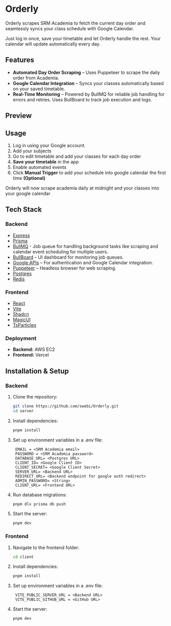# Orderly
Orderly scrapes SRM Academia to fetch the current day order and seamlessly
syncs your class schedule with Google Calendar.

Just log in once, save your timetable and let Orderly handle the rest. Your calendar will update automatically every day.

##  Features
- **Automated Day Order Scraping** – Uses Puppeteer to scrape the daily order from Academia.
- **Google Calendar Integration** – Syncs your classes automatically based on your saved timetable.
- **Real-Time Monitoring** – Powered by BullMQ for reliable job handling for errors and retries. Uses BullBoard to track job execution and logs.

## Preview


##  Usage
1. Log in using your Google account.
2. Add your subjects
3. Go to edit timetable and add your classes for each day order
4. **Save your timetable** in the app
5. Enable automated events
6. Click **Manual Trigger** to add your schedule into google calendar the first time **(Optional)**


Orderly will now scrape academia daily at midnight and your classes into your google calendar


##  Tech Stack
### **Backend**
- [Express](https://expressjs.com/)
- [Prisma](https://www.prisma.io/)
- [BullMQ](https://docs.bullmq.io/) - Job queue for handling background tasks like scraping and calendar event scheduling for mutliple users.
- [BullBoard](https://github.com/felixmosh/bull-board) – UI dashboard for monitoring job queues.
- [Google APIs](https://developers.google.com/) – For authentication and Google Calendar integration.
- [Puppeteer](https://pptr.dev/) – Headless browser for web scraping.
- [Postgres](https://www.postgresql.org/)
- [Redis](https://redis.io/)

### **Frontend**
- [React](https://react.dev/)
- [Vite](https://vitejs.dev/)
- [Shadcn](https://ui.shadcn.com/)
- [MagicUI](https://magicui.design/)
- [TsParticles](https://github.com/matteobruni/tsparticles)

### **Deployment**
- **Backend:** AWS EC2
- **Frontend:** Vercel

## Installation & Setup
### **Backend**
1. Clone the repository:
   ```sh
   git clone https://github.com/swebi/Orderly.git
   cd server
   ```
2. Install dependencies:
   ```sh
   pnpm install
   ```
3. Set up environment variables in a .env file:
   ```env
	EMAIL = <SRM Academia email>
	PASSWORD = <SRM Academia password>
	DATABASE_URL= <Postgres URL>
	CLIENT_ID= <Google Client ID>
	CLIENT_SECRET= <Google Client Secret>
	SERVER_URL= <Backend URL>
	REDIRECT_URL= <Backend endpoint for google auth redirect>
	ADMIN_PASSWORD= <String>
	CLIENT_URL= <Frontend URL>
   ```
4. Run database migrations:
   ```sh
   pnpm dlx prisma db push
   ```
5. Start the server:
   ```sh
   pnpm dev
   ```

### **Frontend**
1. Navigate to the frontend folder:
   ```sh
   cd client
   ```
2. Install dependencies:
   ```sh
   pnpm install
   ```
3. Set up environment variables in a .env file:
   ```env
	VITE_PUBLIC_SERVER_URL = <Backend URL>
	VITE_PUBLIC_GITHUB_URL = <GitHub URL>
   ```
4. Start the server:
   ```sh
   pnpm dev
   ```


